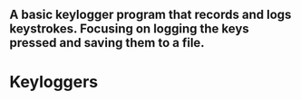 ## A basic keylogger program that records and logs keystrokes. Focusing on logging the keys pressed and saving them to a file. 
# Keyloggers

